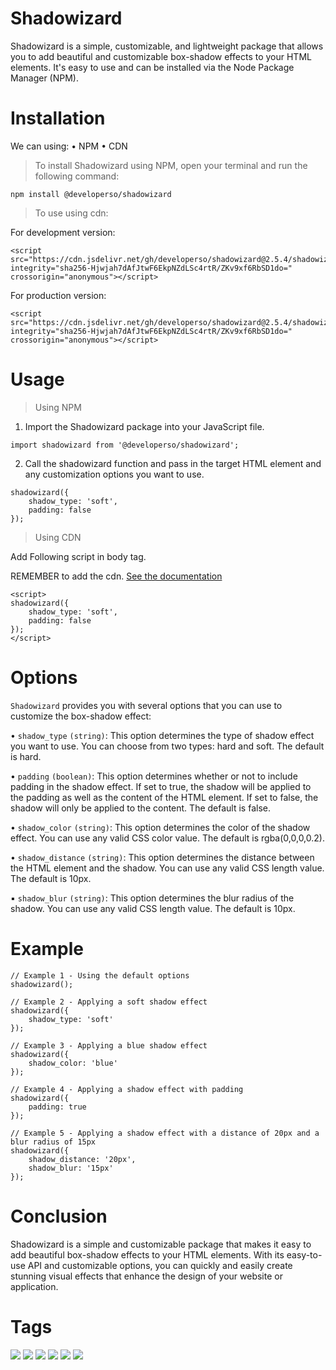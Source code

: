 # Shadowizard 
Shadowizard is a simple, customizable, and lightweight package that allows you to add beautiful and customizable box-shadow effects to your HTML elements. It's easy to use and can be installed via the Node Package Manager (NPM).

# Installation
We can using:
• NPM
• CDN
> To install Shadowizard using NPM, open your terminal and run the following command:
 ```
npm install @developerso/shadowizard
```
> To use using cdn:

For development version:
```
<script src="https://cdn.jsdelivr.net/gh/developerso/shadowizard@2.5.4/shadowizard/packages/cdn/dist/js/shadowizard.js" integrity="sha256-Hjwjah7dAfJtwF6EkpNZdLSc4rtR/ZKv9xf6RbSD1do=" crossorigin="anonymous"></script>
```
For production version:
```
<script src="https://cdn.jsdelivr.net/gh/developerso/shadowizard@2.5.4/shadowizard/packages/cdn/dist/js/shadowizard.min.js" integrity="sha256-Hjwjah7dAfJtwF6EkpNZdLSc4rtR/ZKv9xf6RbSD1do=" crossorigin="anonymous"></script>
```
# Usage
> Using NPM
1. Import the Shadowizard package into your JavaScript file.
```
import shadowizard from '@developerso/shadowizard';
```
2. Call the shadowizard function and pass in the target HTML element and any customization options you want to use.
```
shadowizard({
    shadow_type: 'soft',
    padding: false
});
```

> Using CDN

Add Following script in body tag.

REMEMBER to add the cdn. [See the documentation](https://github.com/developerso/shadowizard/wiki#installation)
```
<script>
shadowizard({
    shadow_type: 'soft',
    padding: false
});
</script>
```
# Options

`Shadowizard` provides you with several options that you can use to customize the box-shadow effect:

• `shadow_type` `(string)`: This option determines the type of shadow effect you want to use. You can choose from two types: hard and soft. The default is hard.

• `padding` `(boolean)`: This option determines whether or not to include padding in the shadow effect. If set to true, the shadow will be applied to the padding as well as the content of the HTML element. If set to false, the shadow will only be applied to the content. The default is false.

• `shadow_color` `(string)`: This option determines the color of the shadow effect. You can use any valid CSS color value. The default is rgba(0,0,0,0.2).

• `shadow_distance` `(string)`: This option determines the distance between the HTML element and the shadow. You can use any valid CSS length value. The default is 10px.

▪︎ `shadow_blur` `(string)`: This option determines the blur radius of the shadow. You can use any valid CSS length value. The default is 10px.

# Example

```
// Example 1 - Using the default options
shadowizard();

// Example 2 - Applying a soft shadow effect
shadowizard({
    shadow_type: 'soft'
});

// Example 3 - Applying a blue shadow effect
shadowizard({
    shadow_color: 'blue'
});

// Example 4 - Applying a shadow effect with padding
shadowizard({
    padding: true
});

// Example 5 - Applying a shadow effect with a distance of 20px and a blur radius of 15px
shadowizard({
    shadow_distance: '20px',
    shadow_blur: '15px'
});
```

# Conclusion 

Shadowizard is a simple and customizable package that makes it easy to add beautiful box-shadow effects to your HTML elements. With its easy-to-use API and customizable options, you can quickly and easily create stunning visual effects that enhance the design of your website or application.


# Tags

![](https://img.shields.io/github/downloads/developerso/shadowizard/total?color=green)
![](https://img.shields.io/npm/v/@developerso/shadowizard)
![](https://img.shields.io/jsdelivr/gh/hm/developerso/shadowizard)
![](https://img.shields.io/github/license/developerso/shadowizard)
![](https://img.shields.io/npm/l/@developerso/shadowizard?label=NPM%20license)
![](https://img.shields.io/badge/Github%20Latest%20version-2.5.3-green)
